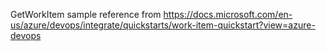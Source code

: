 GetWorkItem sample reference from https://docs.microsoft.com/en-us/azure/devops/integrate/quickstarts/work-item-quickstart?view=azure-devops
